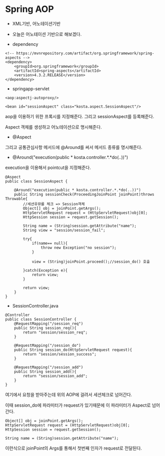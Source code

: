 # Spring AOP

- XML기반,  어노테이션기반
- 오늘은 어노테이션 기반으로 해보겠다.



- dependency

```
<!-- https://mvnrepository.com/artifact/org.springframework/spring-aspects -->
<dependency>
	<groupId>org.springframework</groupId>
	<artifactId>spring-aspects</artifactId>
	<version>4.3.2.RELEASE</version>
</dependency>
```



- springapp-servlet

```
<aop:aspectj-autoproxy/>

<bean id="sessionAspect" class="kosta.aspect.SessionAspect"/>
```

aop을 이용하기 위한 프록시를 지정해준다. 그리고 sessionAspect를 등록해준다.





Aspect 객체를 생성하고 어노테이션으로 명시해준다.

- @Aspect

그리고 공통관심사항 메서드에 @Around를 써서 메서드 종류를 명시해준다.

- @Around("execution(public * kosta.controller.*.*do(..))")

execution을 이용해서 pointcut을 지정해준다.



```
@Aspect
public class SessionAspect {
	
	@Around("execution(public * kosta.controller.*.*do(..))")
	public String sessionCheck(ProceedingJoinPoint joinPoint)throws Throwable{
		//세션유뮤를 체크 => Session객체
		Object[] obj = joinPoint.getArgs();
		HttpServletRequest request = (HttpServletRequest)obj[0];
		HttpSession session = request.getSession();
		
		String name = (String)session.getAttribute("name");
		String view = "session/session_fail";
		
		try{
			if(name== null){
				throw new Exception("no session");
			}
			
			view = (String)joinPoint.proceed();//session_do() 호출
			
		}catch(Exception e){
			return view;
		}
		
		return view;
	}
}
```



- SessionController.java

```
@Controller
public class SessionController {
	@RequestMapping("/session_req")
	public String session_req(){
		return "session/session_req";
	}
	
	@RequestMapping("/session_do")
	public String session_do(HttpServletRequest request){
		return "session/session_success";
	}
	
	@RequestMapping("/session_add")
	public String session_add(){
		return "session/session_add";
	}
}
```

여기에서 요청을 받아주는데 위의 AOP에 걸려서 세션체크로 넘어간다.

이때 session_do에 파라미터가 request가 있기때문에 이 파라미터가 Aspect로 넘어간다.



```
Object[] obj = joinPoint.getArgs();
HttpServletRequest request = (HttpServletRequest)obj[0];
HttpSession session = request.getSession();

String name = (String)session.getAttribute("name");
```

이런식으로 joinPoint의 Args를 통해서 첫번째 인자가 request로 전달된다.

